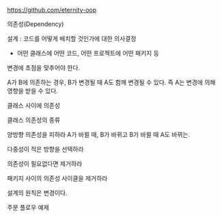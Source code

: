 https://github.com/eternity-oop

의존성(Dependency)

설계 : 코드를 어떻게 배치할 것인가에 대한 의사결정
- 어떤 클래스에 어떤 코드, 어떤 프로젝트에 어떤 패키지 등

변경에 초점을 맞추어야 한다.

A가 B에 의존하는 경우, B가 변경될 때 A도 함께 변경될 수 있다. 즉 A는 변경에 의해 영향을 받을 수 있다.

클래스 사이에 의존성

클래스 의존성의 종류

양방향 의존성을 피하라
A가 바뀔 때, B가 바뀌고 B가 바뀔 때 A도 바뀌는.

다중성이 적은 방향을 선택하라

의존성이 필요없다면 제거하라

패키지 사이의 의존성 사이클을 제거하라

설계의 원칙은 변경이다.


주문 플로우 예제

